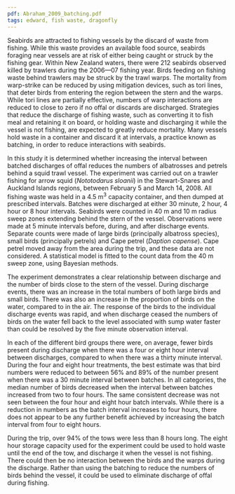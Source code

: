 ```yaml
---
pdf: Abraham_2009_batching.pdf
tags: edward, fish waste, dragonfly
---
```

Seabirds are attracted to fishing vessels by the discard of waste from fishing. While this waste provides an available food source, seabirds foraging near vessels are at risk of either being caught or struck by the fishing gear. Within New Zealand waters, there were 212 seabirds observed killed by trawlers during the 2006—07 fishing year. Birds feeding on fishing waste behind trawlers may be struck by the trawl warps. The mortality from warp-strike can be reduced by using mitigation devices, such as tori lines, that deter birds from entering the region between the stern and the warps. While tori lines are partially effective, numbers of warp interactions are reduced to close to zero if no offal or discards are discharged. Strategies that reduce the discharge of fishing waste, such as converting it to fish meal and retaining it on board, or holding waste and discharging it while the vessel is not fishing, are expected to greatly reduce mortality. Many vessels hold waste in a container and discard it at intervals, a practice known as batching, in order to reduce interactions with seabirds. 

In this study it is determined whether increasing the interval between batched discharges of offal reduces the numbers of albatrosses and petrels behind a squid trawl vessel. The experiment was carried out on a trawler fishing for arrow squid (*Nototodarus sloanii*) in the Stewart-Snares and Auckland Islands regions, between February 5 and March 14, 2008. All fishing waste was held in a 4.5 m<sup>3</sup> capacity container, and then dumped at prescribed intervals. Batches were discharged at either 30 minute, 2 hour, 4 hour or 8 hour intervals. Seabirds were counted in 40 m and 10 m radius sweep zones extending behind the stern of the vessel. Observations were made at 5 minute intervals before, during, and after discharge events. Separate counts were made of large birds (principally albatross species), small birds (principally petrels) and Cape petrel (*Daption capense*). Cape petrel moved away from the area during the trip, and these data are not considered. A statistical model is fitted to the count data from the 40 m sweep zone, using Bayesian methods. 

The experiment demonstrates a clear relationship between discharge and the number of birds close to the stern of the vessel. During discharge events, there was an increase in the total numbers of both large birds and small birds. There was also an increase in the proportion of birds on the water, compared to in the air. The response of the birds to the individual discharge events was rapid, and when discharge ceased the numbers of birds on the water fell back to the level associated with sump water faster than could be resolved by the five minute observation interval. 

In each of the different bird groups there were, on average, fewer birds present during discharge when there was a four or eight hour interval between discharges, compared to when there was a thirty minute interval. During the four and eight hour treatments, the best estimate was that bird numbers were reduced to between 56% and 89% of the number present when there was a 30 minute interval between batches. In all categories, the median number of birds decreased when the interval between batches increased from two to four hours. The same consistent decrease was not seen between the four hour and eight hour batch intervals. While there is a reduction in numbers as the batch interval increases to four hours, there does not appear to be any further benefit achieved by increasing the batch interval from four to eight hours. 

During the trip, over 94% of the tows were less than 8 hours long. The eight hour storage capacity used for the experiment could be used to hold waste until the end of the tow, and discharge it when the vessel is not fishing. There could then be no interaction between the birds and the warps during the discharge. Rather than using the batching to reduce the numbers of birds behind the vessel, it could be used to eliminate discharge of offal during fishing.
